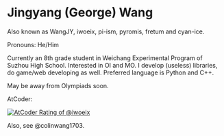 # Jingyang (George) Wang
Also known as WangJY, iwoeix, pi-ism, pyromis, fretum and cyan-ice.

Pronouns: He/Him

Currently an 8th grade student in Weichang Experimental Program of Suzhou High School. Interested in OI and MO. I develop (useless) libraries, do game/web developing as well. Preferred language is Python and C++.

May be away from Olympiads soon.

AtCoder:

[![AtCoder Rating of @iwoeix](https://atrating.baoshuo.dev/rating?username=iwoeix&style=for-the-badge)](https://atcoder.jp/users/iwoeix)

Also, see @colinwang1703.
